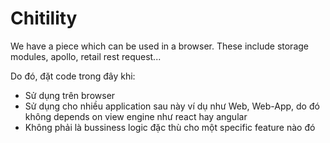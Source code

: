 # Chitility

We have a piece which can be used in a browser. These include storage modules, apollo, retail rest request...

Do đó, đặt code trong đây khi:

 - Sử dụng trên browser
 - Sử dụng cho nhiều application sau này ví dụ như Web, Web-App, do đó không depends on view engine như react hay angular
 - Không phải là bussiness logic đặc thù cho một specific feature nào đó


